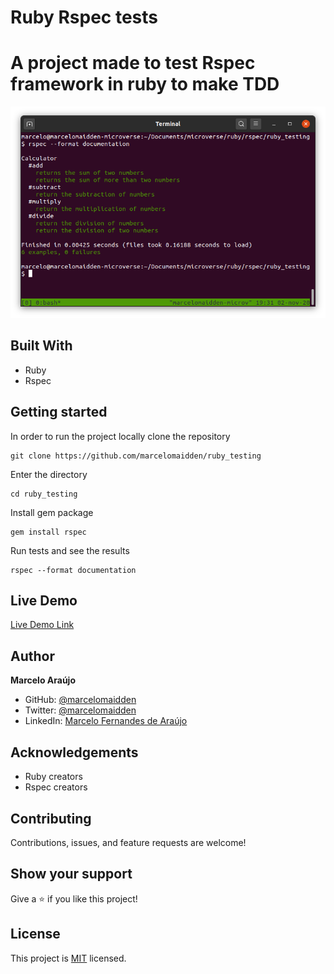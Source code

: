 # Ruby Rspec tests

# A project made to test Rspec framework in ruby to make TDD

![screenshot](./screenshot.png)


## Built With

- Ruby
- Rspec

## Getting started
In order to run the project locally clone the repository 

    git clone https://github.com/marcelomaidden/ruby_testing
    
Enter the directory

    cd ruby_testing

Install gem package

    gem install rspec

Run tests and see the results

    rspec --format documentation

## Live Demo

[Live Demo Link](https://repl.it/repls/AwesomeKlutzySites#README.md)

## Author

**Marcelo Araújo**

- GitHub: [@marcelomaidden](https://github.com/marcelomaidden)
- Twitter: [@marcelomaidden](https://twitter.com/marcelomaidden)
- LinkedIn: [Marcelo Fernandes de Araújo](https://www.linkedin.com/in/marcelo-fernandes-de-ara%C3%BAjo-56700a171/)

## Acknowledgements
- Ruby creators
- Rspec creators

##  Contributing

Contributions, issues, and feature requests are welcome!

## Show your support

Give a ⭐️ if you like this project!

## License

This project is [MIT](./LICENSE) licensed.
